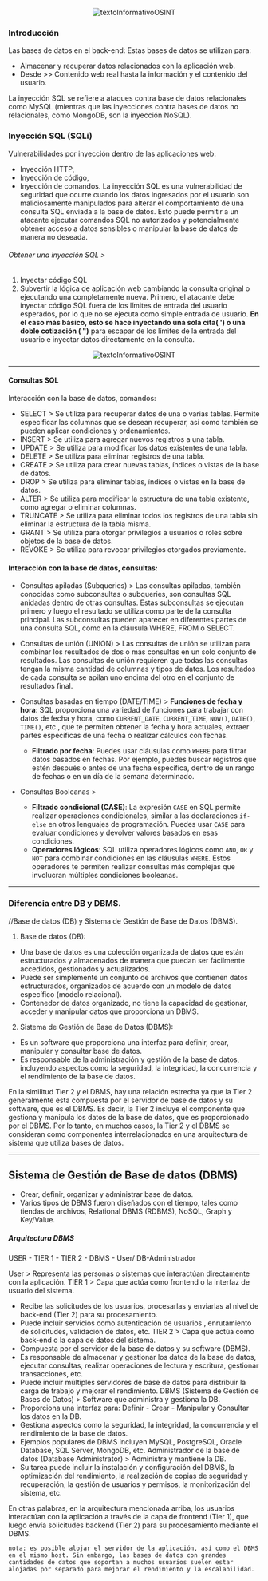 
<p align="center">
  <img src="https://i.postimg.cc/YCf3sz4z/What-is-a-SQL-injection.webp" alt="textoInformativoOSINT"/>
</p>

### Introducción 
Las bases de datos en el back-end: Estas bases de datos se utilizan para:
+ Almacenar y recuperar datos relacionados con la aplicación web.
+ Desde >> Contenido web real hasta la información y el contenido del usuario.

La inyección SQL se refiere a ataques contra base de datos relacionales como MySQL 
(mientras que las inyecciones contra bases de datos no relacionales, como MongoDB, son la inyección NoSQL).
### Inyección SQL (SQLi)

Vulnerabilidades por inyección dentro de las aplicaciones web:
+ Inyección HTTP,
+ Inyección de código,
+ Inyección de comandos.
La inyección SQL es una vulnerabilidad de seguridad que ocurre cuando los datos ingresados por el usuario son maliciosamente manipulados para alterar el comportamiento de una consulta SQL enviada a la base de datos. Esto puede permitir a un atacante ejecutar comandos SQL no autorizados y potencialmente obtener acceso a datos sensibles o manipular la base de datos de manera no deseada.
###### Obtener una inyección SQL >
1. Inyectar código SQL
2. Subvertir la lógica de aplicación web cambiando la consulta original o ejecutando una completamente nueva.
Primero, el atacante debe inyectar código SQL fuera de los límites de entrada del usuario esperados, por lo que no se ejecuta como simple entrada de usuario. **En el caso más básico, esto se hace inyectando una sola cita( ') o una doble cotización ( ")** para escapar de los límites de la entrada del usuario e inyectar datos directamente en la consulta.
<p align="center">
  <img src="https://i.postimg.cc/NFH876qT/Pasted-image-20240514115532.png" alt="textoInformativoOSINT"/>
</p>

----
#### Consultas SQL 
Interacción con la base de datos, comandos:
+ SELECT > Se utiliza para recuperar datos de una o varias tablas. Permite especificar las columnas que se desean recuperar, así como también se pueden aplicar condiciones y ordenamientos.
+ INSERT > Se utiliza para agregar nuevos registros a una tabla.
+ UPDATE > Se utiliza para modificar los datos existentes de una tabla.
+ DELETE > Se utiliza para eliminar registros de una tabla.
+ CREATE > Se utiliza para crear nuevas tablas, índices o vistas de la base de datos.
+ DROP > Se utiliza para eliminar tablas, índices o vistas en la base de datos.
+ ALTER > Se utiliza para modificar la estructura de una tabla existente, como agregar o eliminar columnas.
+ TRUNCATE > Se utiliza para eliminar todos los registros de una tabla sin eliminar la estructura de la tabla misma.
+ GRANT > Se utiliza para otorgar privilegios a usuarios o roles sobre objetos de la base de datos.
+ REVOKE > Se utiliza para revocar privilegios otorgados previamente.
#### Interacción con la base de datos, consultas:
+ Consultas apiladas (Subqueries) > Las consultas apiladas, también conocidas como subconsultas o subqueries, son consultas SQL anidadas dentro de otras consultas. Estas subconsultas se ejecutan primero y luego el resultado se utiliza como parte de la consulta principal. Las subconsultas pueden aparecer en diferentes partes de una consulta SQL, como en la cláusula WHERE, FROM o SELECT.

+ Consultas de unión (UNION) > Las consultas de unión se utilizan para combinar los resultados de dos o más consultas en un solo conjunto de resultados. Las consultas de unión requieren que todas las consultas tengan la misma cantidad de columnas y tipos de datos. Los resultados de cada consulta se apilan uno encima del otro en el conjunto de resultados final.

+ Consultas basadas en tiempo (DATE/TIME) >
 **Funciones de fecha y hora**: SQL proporciona una variedad de funciones para trabajar con datos de fecha y hora, como `CURRENT_DATE`, `CURRENT_TIME`, `NOW()`, `DATE()`, `TIME()`, etc., que te permiten obtener la fecha y hora actuales, extraer partes específicas de una fecha o realizar cálculos con fechas.
	- **Filtrado por fecha**: Puedes usar cláusulas como `WHERE` para filtrar datos basados en fechas. Por ejemplo, puedes buscar registros que estén después o antes de una fecha específica, dentro de un rango de fechas o en un día de la semana determinado.

+ Consultas Booleanas >
	- **Filtrado condicional (CASE)**: La expresión `CASE` en SQL permite realizar operaciones condicionales, similar a las declaraciones `if-else` en otros lenguajes de programación. Puedes usar `CASE` para evaluar condiciones y devolver valores basados en esas condiciones.
	- **Operadores lógicos**: SQL utiliza operadores lógicos como `AND`, `OR` y `NOT` para combinar condiciones en las cláusulas `WHERE`. Estos operadores te permiten realizar consultas más complejas que involucran múltiples condiciones booleanas.
---
### Diferencia entre DB y DBMS.
//Base de datos (DB) y Sistema de Gestión de Base de Datos (DBMS).
1. Base de datos (DB):
+ Una base de datos es una colección organizada de datos que están estructurados y almacenados de manera que puedan ser fácilmente accedidos, gestionados y actualizados.
+ Puede ser simplemente un conjunto de archivos que contienen datos estructurados, organizados de acuerdo con un modelo de datos específico (modelo relacional).
+ Contenedor de datos organizado, no tiene la capacidad de gestionar, acceder y manipular datos que proporciona un DBMS.
2. Sistema de Gestión de Base de Datos (DBMS):
+ Es un software que proporciona una interfaz para definir, crear, manipular y consultar base de datos.
+ Es responsable de la administración y gestión de la base de datos, incluyendo aspectos como la seguridad, la integridad, la concurrencia y el rendimiento de la base de datos. 

En la similitud Tier 2 y el DBMS, hay una relación estrecha ya que la Tier 2 generalmente esta compuesta por el servidor de base de datos y su software, que es el DBMS. Es decir, la Tier 2 incluye el componente que gestiona y manipula los datos de la base de datos, que es proporcionado por el DBMS. Por lo tanto, en muchos casos, la Tier 2 y el DBMS se consideran como componentes interrelacionados en una arquitectura de sistema que utiliza bases de datos.

---
## Sistema de Gestión de Base de datos (DBMS)

+ Crear, definir, organizar y administrar base de datos.
+ Varios tipos de DBMS fueron diseñados con el tiempo, tales como tiendas de archivos, Relational DBMS (RDBMS), NoSQL, Graph y Key/Value.

##### Arquitectura DBMS
USER - TIER 1 - TIER 2 - DBMS - User/ DB-Administrador

User > Representa las personas o sistemas que interactúan directamente con la aplicación.
TIER 1 > Capa que actúa como frontend o la interfaz de usuario del sistema. 
+ Recibe las solicitudes de los usuarios, procesarlas y enviarlas al nivel de back-end (Tier 2) para su procesamiento.
+ Puede incluir servicios como autenticación de usuarios , enrutamiento de solicitudes, validación de datos, etc.
TIER 2 > Capa que actúa como back-end o la capa de datos del sistema.
+ Compuesta por el servidor de la base de datos y su software (DBMS).
+ Es responsable de almacenar y gestionar los datos de la base de datos, ejecutar consultas, realizar operaciones de lectura y escritura, gestionar transacciones, etc.
+ Puede incluir múltiples servidores de base de datos para distribuir la carga de trabajo y mejorar el rendimiento.
DBMS (Sistema de Gestión de Bases de Datos) > Software que administra y gestiona la DB.
+ Proporciona una interfaz para: Definir - Crear - Manipular y Consultar los datos en la DB.
+ Gestiona aspectos como la seguridad, la integridad, la concurrencia y el rendimiento de la base de datos.
+ Ejemplos populares de DBMS incluyen MySQL, PostgreSQL, Oracle Database, SQL Server, MongoDB, etc.
Administrador de la base de datos (Database Administrator) > Administra y mantiene la DB.
+ Su tarea puede incluir la instalación y configuración del DBMS, la optimización del rendimiento, la realización de copias de seguridad y recuperación, la gestión de usuarios y permisos, la monitorización del sistema, etc.

En otras palabras, en la arquitectura mencionada arriba, los usuarios interactúan con la aplicación a través de la capa de frontend (Tier 1), que luego envía solicitudes backend (Tier 2) para su procesamiento mediante el DBMS.

`nota: es posible alojar el servidor de la aplicación, así como el DBMS en el mismo host. Sin embargo, las bases de datos con grandes cantidades de datos que soportan a muchos usuarios suelen estar alojadas por separado para mejorar el rendimiento y la escalabilidad.`
